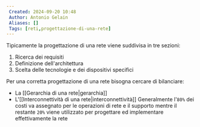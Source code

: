 ```yaml
---
 Created: 2024-09-20 10:48
 Author: Antonio Gelain
 Aliases: []
 Tags: [reti,progettazione-di-una-rete]
---
```


Tipicamente la progettazione di una rete viene suddivisa in tre sezioni:
1. Ricerca dei requisiti
2. Definizione dell'architettura
3. Scelta delle tecnologie e dei dispositivi specifici

Per una corretta progettazione di una rete bisogna cercare di bilanciare:
- La [[Gerarchia di una rete|gerarchia]]
- L'[[Interconnettività di una rete|interconnettività]]
Generalmente l'`80%` dei costi va assegnato per le operazioni di rete e il supporto mentre il restante `20%` viene utilizzato per progettare ed implementare effettivamente la rete